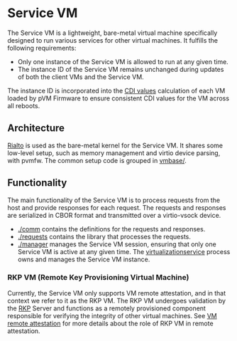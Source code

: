 # Service VM

The Service VM is a lightweight, bare-metal virtual machine specifically
designed to run various services for other virtual machines. It fulfills the
following requirements:

-   Only one instance of the Service VM is allowed to run at any given time.
-   The instance ID of the Service VM remains unchanged during updates of
    both the client VMs and the Service VM.

The instance ID is incorporated into the [CDI values][cdi] calculation of
each VM loaded by pVM Firmware to ensure consistent CDI values for the VM
across all reboots.

[cdi]: https://android.googlesource.com/platform/external/open-dice/+/main/docs/specification.md#CDI-Values

## Architecture

[Rialto](../rialto) is used as the bare-metal kernel for the Service VM. It
shares some low-level setup, such as memory management and virtio device
parsing, with pvmfw. The common setup code is grouped in [vmbase/](../vmbase).

## Functionality

The main functionality of the Service VM is to process requests from the host
and provide responses for each request. The requests and responses are
serialized in CBOR format and transmitted over a virtio-vsock device.

-   [./comm](./comm) contains the definitions for the requests and responses.
-   [./requests](./requests) contains the library that processes the requests.
-   [./manager](./manager) manages the Service VM session, ensuring that only
    one Service VM is active at any given time. The
    [virtualizationservice](../android/virtualizationservice) process owns and manages
    the Service VM instance.

### RKP VM (Remote Key Provisioning Virtual Machine)

Currently, the Service VM only supports VM remote attestation, and in that
context we refer to it as the RKP VM. The RKP VM undergoes validation by the
[RKP][rkp] Server and functions as a remotely provisioned component responsible
for verifying the integrity of other virtual machines. See
[VM remote attestation][vm-attestation] for more details about the role of RKP
VM in remote attestation.

[rkp]: https://source.android.com/docs/core/ota/modular-system/remote-key-provisioning
[vm-attestation]: https://android.googlesource.com/platform/packages/modules/Virtualization/+/main/docs/vm_remote_attestation.md
